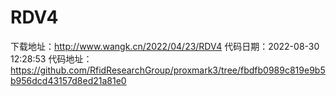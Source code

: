 # RDV4
下载地址：http://www.wangk.cn/2022/04/23/RDV4
代码日期：2022-08-30 12:28:53
代码地址：https://github.com/RfidResearchGroup/proxmark3/tree/fbdfb0989c819e9b5b956dcd43157d8ed21a81e0

